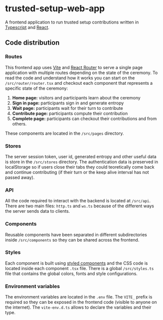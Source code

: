 # trusted-setup-web-app
A frontend application to run trusted setup contributions written in [Typescript](https://www.typescriptlang.org/) and [React](https://es.react.dev/).

## Code distribution

### Routes
This frontend app uses [Vite](https://vitejs.dev/) and [React Router](https://reactrouter.com/en/main) to serve a single page application with multiple routes depending on the state of the ceremony. To read the code and understand how it works you can start on the `/src/router/router.tsx` and checkout each component that represents a specific state of the ceremony:

1. **Home page:** visitors and participants learn about the ceremony
2. **Sign in page:** participants sign in and generate entropy
3. **Wait page:** participants wait for their turn to contribute
4. **Contribute page:** participants compute their contribution
5. **Complete page:** participants can checkout their contributions and from others.

These components are located in the `/src/pages` directory.

### Stores
The server session token, user id, generated entropy and other useful data is store in the `/src/stores` directory. The authentication data is preserved in localStorage so if users close their tabs they could teoretically come back and continue contributing (if their turn or the keep alive interval has not passed away).

### API
All the code required to interact with the backend is located at `/src/api`. There are two main files: `http.ts` and `ws.ts` because of the different ways the server sends data to clients.

### Components
Reusable components have been separated in different subdirectories inside `/src/components` so they can be shared across the frontend.

### Styles
Each component is built using [styled components](https://styled-components.com/) and the CSS code is located inside each component `.tsx` file. There is a global `/src/styles.ts` file that contains the global colors, fonts and style configurations.

### Environment variables
The environment variables are located in the `.env` file. The `VITE_` prefix is required so they can be exposed in the frontend code (visible to anyone on the internet). The `vite-env.d.ts` allows to declare the variables and their type.